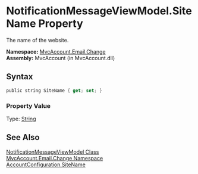 NotificationMessageViewModel.SiteName Property
==============================================
The name of the website.

**Namespace:** [MvcAccount.Email.Change][1]  
**Assembly:** MvcAccount (in MvcAccount.dll)

Syntax
------

```csharp
public string SiteName { get; set; }
```

### Property Value
Type: [String][2]

See Also
--------
[NotificationMessageViewModel Class][3]  
[MvcAccount.Email.Change Namespace][1]  
[AccountConfiguration.SiteName][4]  

[1]: ../README.md
[2]: http://msdn2.microsoft.com/en-us/library/s1wwdcbf
[3]: README.md
[4]: ../../MvcAccount/AccountConfiguration/SiteName.md